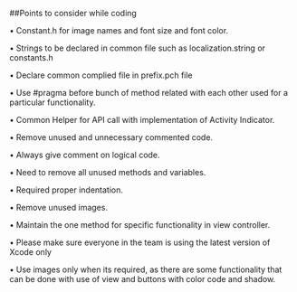 ##Points to consider while coding


•	Constant.h for image names and font size and font color. 

•	Strings to be declared in common file such as localization.string or constants.h

•	Declare common complied file in prefix.pch file

•	Use #pragma before bunch of method related with each other used for a particular functionality.

•	Common Helper for API call with implementation of Activity Indicator.

•	Remove unused and unnecessary commented code.

•	Always give comment on logical code.

•	Need to remove all unused methods and variables.

•	Required proper indentation.

•	Remove unused images.

•	Maintain the one method for specific functionality in view controller. 

•	Please make sure everyone in the team is using the latest version of Xcode only

•	Use images only when its required, as there are some functionality that can be done with use of view and buttons with color code and shadow.






